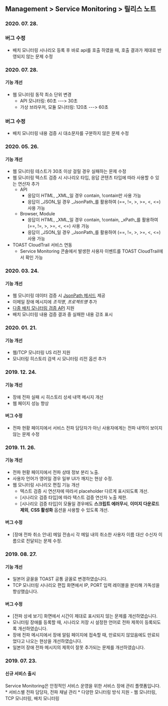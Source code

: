 ## Management > Service Monitoring > 릴리스 노트

### 2020. 07. 28.

### 버그 수정
* 배치 모니터링 시나리오 등록 후 바로 api를 호출 하였을 때, 호출 결과가 제대로 반영되지 않는 문제 수정 

### 2020. 07. 28.

#### 기능 개선
* 웹 모니터링 동작 최소 단위 변경
  * API 모니터링: 60초 ---> 30초
  * 가상 브라우저, 모듈 모니터링: 120초 ---> 60초

### 버그 수정
* 배치 모니터링 내용 검증 시 대소문자를 구분하지 않은 문제 수정


### 2020. 05. 26.

#### 기능 개선
* 웹 모니터링 테스트가 30초 이상 걸릴 경우 실패하는 문제 수정
* 웹 모니터링 텍스트 검증 시 시나리오 타입, 응답 콘텐츠 타입에 따라 사용할 수 있는 연산자 추가
  * API
    * 응답이 _HTML_, _XML_일 경우 contain, !contain만 사용 가능
    * 응답이 _JSON_일 경우 _JsonPath_를 활용하여 (==, !=, >, >=, <, <=) 사용 가능
  * Browser, Module
    * 응답이 _HTML_, _XML_일 경우 contain, !contain, _xPath_를 활용하여 (==, !=, >, >=, <, <=) 사용 가능
    * 응답이 _JSON_일 경우 _JsonPath_를 활용하여 (==, !=, >, >=, <, <=) 사용 가능
* TOAST CloudTrail 서비스 연동
  * Service Monitoring 콘솔에서 발생한 사용자 이벤트를 TOAST CloudTrail에서 확인 가능

### 2020. 03. 24.

#### 기능 개선
* 웹 모니터링 데이터 검증 시 [JsonPath 메서드](/Management/Service%20Monitoring/ko/console-guide/#_9) 제공
* 이메일 장애 메시지에 _조직명_, _프로젝트명_ 추가
* [다중 배치 모니터링 검증 API](/Management/Service%20Monitoring/ko/api-guide/#_5) 지원
* 배치 모니터링 내용 검증 결과 중 실패한 내용 강조 표시

### 2020. 01. 21.

#### 기능 개선
* 웹/TCP 모니터링 US 리전 지원
* 모니터링 히스토리 검색 시 모니터링 리전 옵션 추가

### 2019. 12. 24.

#### 기능 개선
* 장애 전파 실패 시 히스토리 상세 내역 메시지 개선
* 웹 페이지 성능 향상

#### 버그 수정
* 전파 현황 페이지에서 서비스 전파 담당자가 아닌 사용자에게는 전파 내역이 보이지 않는 문제 수정

### 2019. 11. 26.

#### 기능 개선
* 전파 현황 페이지에서 전파 상태 정보 분리 노출.
* 사용자 언어가 영어일 경우 일부 UI가 깨지는 현상 수정.
* 웹 모니터링 시나리오 편집 기능 개선
  * 텍스트 검증 시 연산자에 따라서 placeholder 다르게 표시되도록 개선.
  * [시나리오 검증 타입]에 따라 텍스트 검증 연산자 노출 제한.
  * [시나리오 검증 타입]이 모듈일 경우에도 **스크립트 에러무시**, **이미지 다운로드 제외**, **CSS 활성화** 옵션을 사용할 수 있도록 개선.

#### 버그 수정
* [장애 전파 취소 안내] 메일 전송시 각 메일 내의 취소한 사용자 이름 대산 수신자 이름으로 전달되는 문제 수정.

### 2019. 08. 27.

#### 기능 개선
* 일본어 글꼴을 TOAST 공통 글꼴로 변경하였습니다.
* TCP 모니터링 시나리오 편집 화면에서 IP, PORT 입력 레이블을 분리해 가독성을 향상했습니다.

#### 버그 수정
* [전파 상세 보기] 화면에서 시간이 제대로 표시되지 않는 문제를 개선하였습니다.
* 모니터링 장애를 등록할 때, 시나리오 저장 시 설정한 언어로 전파 제목이 등록되도록 개선하였습니다.
* 장애 전파 메시지에서 장애 알림 페이지에 접속할 때, 만료되지 않았음에도 만료되었다고 나오는 현상을 개선하였습니다.
* 일본어 장애 전파 메시지의 제목이 잘못 추가되는 문제를 개선하였습니다.

### 2019. 07. 23.

#### 신규 서비스 출시
Service Monitoring은 안정적인 서비스 운영을 위한 서비스 장애 관리 플랫폼입니다. 
	* 서비스별 전파 담당자, 전파 채널 관리
	* 다양한 모니터링 방식 지원 - 웹 모니터링, TCP 모니터링, 배치 모니터링